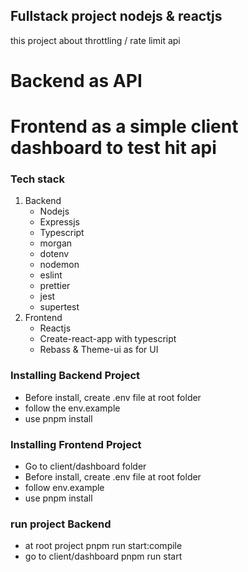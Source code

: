 ## Fullstack project nodejs & reactjs
this project about throttling / rate limit api
# Backend as API
# Frontend as a simple client dashboard to test hit api

### Tech stack
1. Backend
    - Nodejs
    - Expressjs
    - Typescript
    - morgan
    - dotenv
    - nodemon
    - eslint
    - prettier
    - jest
    - supertest
2. Frontend
    - Reactjs
    - Create-react-app with typescript
    - Rebass & Theme-ui as for UI

### Installing Backend Project
- Before install, create .env file at root folder
- follow the env.example
- use pnpm install

### Installing Frontend Project
- Go to client/dashboard folder
- Before install, create .env file at root folder
- follow env.example
- use pnpm install

### run project Backend
- at root project pnpm run start:compile
- go to client/dashboard pnpm run start

